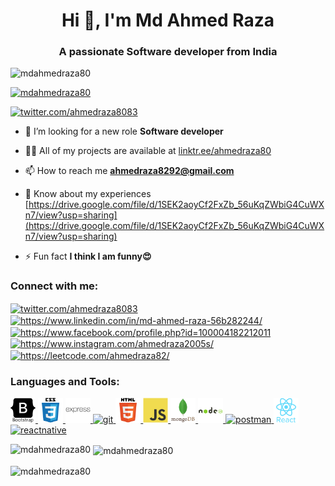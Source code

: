 <h1 align="center">Hi 👋, I'm Md Ahmed Raza</h1>
<h3 align="center">A passionate Software developer from India</h3>

<p align="left"> <img src="https://komarev.com/ghpvc/?username=mdahmedraza80&label=Profile%20views&color=0e75b6&style=flat" alt="mdahmedraza80" /> </p>

<p align="left"> <a href="https://github.com/ryo-ma/github-profile-trophy"><img src="https://github-profile-trophy.vercel.app/?username=mdahmedraza80" alt="mdahmedraza80" /></a> </p>

<p align="left"> <a href="https://twitter.com/twitter.com/ahmedraza8083" target="blank"><img src="https://img.shields.io/twitter/follow/twitter.com/ahmedraza8083?logo=twitter&style=for-the-badge" alt="twitter.com/ahmedraza8083" /></a> </p>

- 🤝 I’m looking for a new role **Software developer**

- 👨‍💻 All of my projects are available at [linktr.ee/ahmedraza80](linktr.ee/ahmedraza80)

- 📫 How to reach me **ahmedraza8292@gmail.com**

- 📄 Know about my experiences [https://drive.google.com/file/d/1SEK2aoyCf2FxZb_56uKqZWbiG4CuWXn7/view?usp=sharing](https://drive.google.com/file/d/1SEK2aoyCf2FxZb_56uKqZWbiG4CuWXn7/view?usp=sharing)

- ⚡ Fun fact **I think I am funny😍**

<h3 align="left">Connect with me:</h3>
<p align="left">
<a href="https://twitter.com/twitter.com/ahmedraza8083" target="blank"><img align="center" src="https://raw.githubusercontent.com/rahuldkjain/github-profile-readme-generator/master/src/images/icons/Social/twitter.svg" alt="twitter.com/ahmedraza8083" height="30" width="40" /></a>
<a href="https://linkedin.com/in/https://www.linkedin.com/in/md-ahmed-raza-56b282244/" target="blank"><img align="center" src="https://raw.githubusercontent.com/rahuldkjain/github-profile-readme-generator/master/src/images/icons/Social/linked-in-alt.svg" alt="https://www.linkedin.com/in/md-ahmed-raza-56b282244/" height="30" width="40" /></a>
<a href="https://fb.com/https://www.facebook.com/profile.php?id=100004182212011" target="blank"><img align="center" src="https://raw.githubusercontent.com/rahuldkjain/github-profile-readme-generator/master/src/images/icons/Social/facebook.svg" alt="https://www.facebook.com/profile.php?id=100004182212011" height="30" width="40" /></a>
<a href="https://instagram.com/https://www.instagram.com/ahmedraza2005s/" target="blank"><img align="center" src="https://raw.githubusercontent.com/rahuldkjain/github-profile-readme-generator/master/src/images/icons/Social/instagram.svg" alt="https://www.instagram.com/ahmedraza2005s/" height="30" width="40" /></a>
<a href="https://www.leetcode.com/https://leetcode.com/ahmedraza82/" target="blank"><img align="center" src="https://raw.githubusercontent.com/rahuldkjain/github-profile-readme-generator/master/src/images/icons/Social/leet-code.svg" alt="https://leetcode.com/ahmedraza82/" height="30" width="40" /></a>
</p>

<h3 align="left">Languages and Tools:</h3>
<p align="left"> <a href="https://getbootstrap.com" target="_blank" rel="noreferrer"> <img src="https://raw.githubusercontent.com/devicons/devicon/master/icons/bootstrap/bootstrap-plain-wordmark.svg" alt="bootstrap" width="40" height="40"/> </a> <a href="https://www.w3schools.com/css/" target="_blank" rel="noreferrer"> <img src="https://raw.githubusercontent.com/devicons/devicon/master/icons/css3/css3-original-wordmark.svg" alt="css3" width="40" height="40"/> </a> <a href="https://expressjs.com" target="_blank" rel="noreferrer"> <img src="https://raw.githubusercontent.com/devicons/devicon/master/icons/express/express-original-wordmark.svg" alt="express" width="40" height="40"/> </a> <a href="https://git-scm.com/" target="_blank" rel="noreferrer"> <img src="https://www.vectorlogo.zone/logos/git-scm/git-scm-icon.svg" alt="git" width="40" height="40"/> </a> <a href="https://www.w3.org/html/" target="_blank" rel="noreferrer"> <img src="https://raw.githubusercontent.com/devicons/devicon/master/icons/html5/html5-original-wordmark.svg" alt="html5" width="40" height="40"/> </a> <a href="https://developer.mozilla.org/en-US/docs/Web/JavaScript" target="_blank" rel="noreferrer"> <img src="https://raw.githubusercontent.com/devicons/devicon/master/icons/javascript/javascript-original.svg" alt="javascript" width="40" height="40"/> </a> <a href="https://www.mongodb.com/" target="_blank" rel="noreferrer"> <img src="https://raw.githubusercontent.com/devicons/devicon/master/icons/mongodb/mongodb-original-wordmark.svg" alt="mongodb" width="40" height="40"/> </a> <a href="https://nodejs.org" target="_blank" rel="noreferrer"> <img src="https://raw.githubusercontent.com/devicons/devicon/master/icons/nodejs/nodejs-original-wordmark.svg" alt="nodejs" width="40" height="40"/> </a> <a href="https://postman.com" target="_blank" rel="noreferrer"> <img src="https://www.vectorlogo.zone/logos/getpostman/getpostman-icon.svg" alt="postman" width="40" height="40"/> </a> <a href="https://reactjs.org/" target="_blank" rel="noreferrer"> <img src="https://raw.githubusercontent.com/devicons/devicon/master/icons/react/react-original-wordmark.svg" alt="react" width="40" height="40"/> </a> <a href="https://reactnative.dev/" target="_blank" rel="noreferrer"> <img src="https://reactnative.dev/img/header_logo.svg" alt="reactnative" width="40" height="40"/> </a> </p>

<p><img align="left" src="https://github-readme-stats.vercel.app/api/top-langs?username=mdahmedraza80&show_icons=true&locale=en&layout=compact" alt="mdahmedraza80" /></p>

<p>&nbsp;<img align="center" src="https://github-readme-stats.vercel.app/api?username=mdahmedraza80&show_icons=true&locale=en" alt="mdahmedraza80" /></p>

<p><img align="center" src="https://github-readme-streak-stats.herokuapp.com/?user=mdahmedraza80&" alt="mdahmedraza80" /></p>
